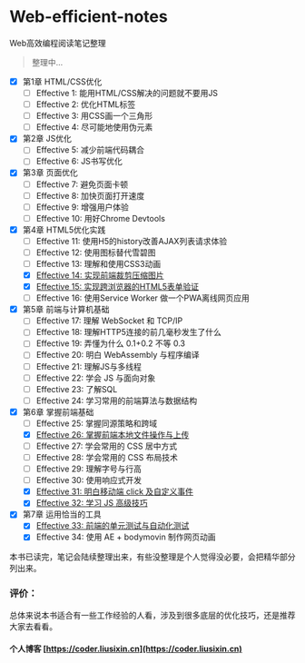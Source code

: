 # Web-efficient-notes
Web高效编程阅读笔记整理

> 整理中...

- [x] 第1章 HTML/CSS优化
  - [ ] Effective 1: 能用HTML/CSS解决的问题就不要用JS
  - [ ] Effective 2: 优化HTML标签
  - [ ] Effective 3: 用CSS画一个三角形
  - [ ] Effective 4: 尽可能地使用伪元素
- [x] 第2章 JS优化
  - [ ] Effective 5: 减少前端代码耦合
  - [ ] Effective 6: JS书写优化
- [x] 第3章 页面优化
  - [ ] Effective 7: 避免页面卡顿
  - [ ] Effective 8: 加快页面打开速度
  - [ ] Effective 9: 增强用户体验
  - [ ] Effective 10: 用好Chrome Devtools
- [x] 第4章 HTML5优化实践
  - [ ] Effective 11: 使用H5的history改善AJAX列表请求体验
  - [ ] Effective 12: 使用图标替代雪碧图
  - [ ] Effective 13: 理解和使用CSS3动画
  - [x] [Effective 14: 实现前端裁剪压缩图片](https://github.com/lsxlsxxslxsl/Web-efficient-notes/blob/master/post/Effective%2014/%E5%AE%9E%E7%8E%B0%E5%89%8D%E7%AB%AF%E8%A3%81%E5%89%AA%E5%8E%8B%E7%BC%A9%E5%9B%BE%E7%89%87.md)
  - [x] [Effective 15: 实现跨浏览器的HTML5表单验证](https://github.com/lsxlsxxslxsl/Web-efficient-notes/blob/master/post/Effective%2015/%E5%AE%9E%E7%8E%B0%E8%B7%A8%E6%B5%8F%E8%A7%88%E5%99%A8%E7%9A%84HTML5%E8%A1%A8%E5%8D%95%E9%AA%8C%E8%AF%81.md)
  - [ ] Effective 16: 使用Service Worker 做一个PWA离线网页应用
- [x] 第5章 前端与计算机基础
  - [ ] Effective 17: 理解 WebSocket 和 TCP/IP
  - [ ] Effective 18: 理解HTTP5连接的前几毫秒发生了什么
  - [ ] Effective 19: 弄懂为什么 0.1+0.2 不等 0.3
  - [ ] Effective 20: 明白 WebAssembly 与程序编译
  - [ ] Effective 21: 理解JS与多线程
  - [ ] Effective 22: 学会 JS 与面向对象
  - [ ] Effective 23: 了解SQL
  - [ ] Effective 24: 学习常用的前端算法与数据结构
- [x] 第6章 掌握前端基础
  - [ ] Effective 25: 掌握同源策略和跨域
  - [x] [Effective 26: 掌握前端本地文件操作与上传](https://github.com/lsxlsxxslxsl/Web-efficient-notes/blob/master/post/Effective%2026/%E6%8E%8C%E6%8F%A1%E5%89%8D%E7%AB%AF%E6%9C%AC%E5%9C%B0%E6%96%87%E4%BB%B6%E6%93%8D%E4%BD%9C%E4%B8%8E%E4%B8%8A%E4%BC%A0.md)
  - [ ] Effective 27: 学会常用的 CSS 居中方式
  - [ ] Effective 28: 学会常用的 CSS 布局技术
  - [ ] Effective 29: 理解字号与行高
  - [ ] Effective 30: 使用响应式开发
  - [x] [Effective 31: 明白移动端 click 及自定义事件](https://github.com/lsxlsxxslxsl/Web-efficient-notes/blob/master/post/Effective%2031/%E7%90%86%E8%A7%A3%E7%A7%BB%E5%8A%A8%E7%AB%AFclick%E5%8F%8A%E8%87%AA%E5%AE%9A%E4%B9%89%E4%BA%8B%E4%BB%B6.md)
  - [x] [Effective 32: 学习 JS 高级技巧](https://github.com/lsxlsxxslxsl/Web-efficient-notes/blob/master/post/Effective%2032/%E5%AD%A6%E4%B9%A0JS%E9%AB%98%E7%BA%A7%E6%8A%80%E5%B7%A7.md)
- [x] 第7章 运用恰当的工具
  - [x] [Effective 33: 前端的单元测试与自动化测试](https://github.com/lsxlsxxslxsl/Web-efficient-notes/blob/master/post/Effective%2033/%E5%89%8D%E7%AB%AF%E7%9A%84%E5%8D%95%E5%85%83%E6%B5%8B%E8%AF%95%E4%B8%8E%E8%87%AA%E5%8A%A8%E5%8C%96%E6%B5%8B%E8%AF%95.md)
  - [x] Effective 34: 使用 AE + bodymovin 制作网页动画

本书已读完，笔记会陆续整理出来，有些没整理是个人觉得没必要，会把精华部分列出来。

### 评价：

总体来说本书适合有一些工作经验的人看，涉及到很多底层的优化技巧，还是推荐大家去看看。

#### 个人博客 [https://coder.liusixin.cn](https://coder.liusixin.cn) 
